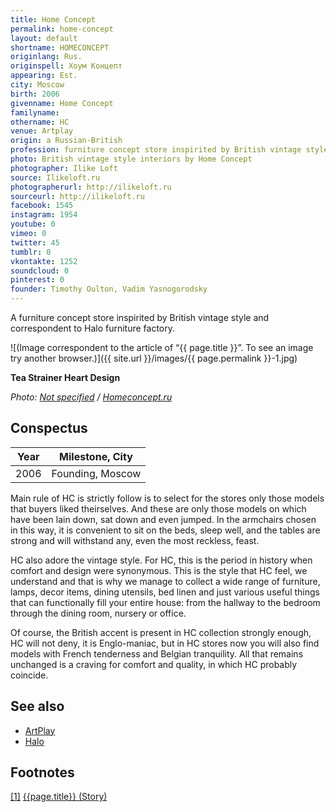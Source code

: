 ```yaml
---
title: Home Concept
permalink: home-concept
layout: default
shortname: HOMECONCEPT
originlang: Rus.
originspell: Хоум Концепт
appearing: Est.
city: Moscow
birth: 2006
givenname: Home Concept
familyname:
othername: HC
venue: Artplay
origin: a Russian-British
profession: furniture concept store inspirited by British vintage style based in Moscow
photo: British vintage style interiors by Home Concept
photographer: Ilike Loft
source: Ilikeloft.ru
photographerurl: http://ilikeloft.ru
sourceurl: http://ilikeloft.ru
facebook: 1545
instagram: 1954
youtube: 0
vimeo: 0
twitter: 45
tumblr: 0
vkontakte: 1252
soundcloud: 0
pinterest: 0
founder: Timothy Oulton, Vadim Yasnogorodsky
---
```


A furniture concept store inspirited by British vintage style and correspondent to Halo furniture factory.

![(Image correspondent to the article of “{{ page.title }}”. To see an image try another browser.)]({{ site.url }}/images/{{ page.permalink }}-1.jpg)

**Tea Strainer Heart Design**

*Photo: [Not specified](index) / [Homeconcept.ru](http://www.homeconcept.ru/catalog/product/tea-strainer-heart-design/?OFFER_ID=120700&IMAGE=191849)*

## Сonspectus

|Year|Milestone, City|
|-|-|
|2006|Founding, Moscow|

Main rule of HC is strictly follow is to select for the stores only those models that buyers liked theirselves. And these are only those models on which have been lain down, sat down and even jumped. In the armchairs chosen in this way, it is convenient to sit on the beds, sleep well, and the tables are strong and will withstand any, even the most reckless, feast.

HC also adore the vintage style. For HC, this is the period in history when comfort and design were synonymous. This is the style that HC feel, we understand and that is why we manage to collect a wide range of furniture, lamps, decor items, dining utensils, bed linen and just various useful things that can functionally fill your entire house: from the hallway to the bedroom through the dining room, nursery or office.

Of course, the British accent is present in HC collection strongly enough, HC will not deny, it is Englo-maniac, but in HC stores now you will also find models with French tenderness and Belgian tranquility. All that remains unchanged is a craving for comfort and quality, in which HC probably coincide.

## See also

+ [ArtPlay](artplay)
+ [Halo](halo)

## Footnotes

[[1]](#a1) <span id="f1"></span> [{{page.title}} (Story)](https://www.facebook.com/pg/homeconceptru/about/?ref=page_internal)
